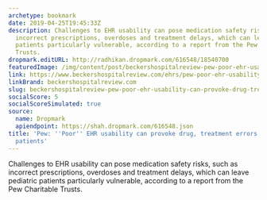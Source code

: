 ```yaml
---
archetype: bookmark
date: 2019-04-25T19:45:33Z
description: Challenges to EHR usability can pose medication safety risks, such as
  incorrect prescriptions, overdoses and treatment delays, which can leave pediatric
  patients particularly vulnerable, according to a report from the Pew Charitable
  Trusts.
dropmark.editURL: http://radhikan.dropmark.com/616548/18540700
featuredImage: /img/content/post/beckershospitalreview-pew-poor-ehr-usability-can-provoke-drug-treatment-errors-for-pediatric-patients.jpg
link: https://www.beckershospitalreview.com/ehrs/pew-poor-ehr-usability-can-provoke-drug-treatment-errors-for-pediatric-patients.html
linkBrand: beckershospitalreview.com
slug: beckershospitalreview-pew-poor-ehr-usability-can-provoke-drug-treatment-errors-for-pediatric-patients
socialScore: 5
socialScoreSimulated: true
source:
  name: Dropmark
  apiendpoint: https://shah.dropmark.com/616548.json
title: 'Pew: ''Poor'' EHR usability can provoke drug, treatment errors for pediatric
  patients'
---
```

Challenges to EHR usability can pose medication safety risks, such as incorrect prescriptions, overdoses and treatment delays, which can leave pediatric patients particularly vulnerable, according to a report from the Pew Charitable Trusts.